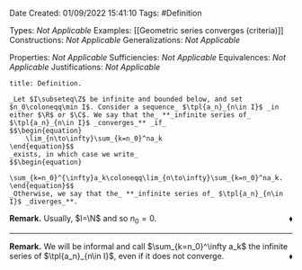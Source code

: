 <div class="topSpace"></div>

Date Created: 01/09/2022 15:41:10
Tags: #Definition

Types: _Not Applicable_
Examples: [[Geometric series converges (criteria)]]
Constructions: _Not Applicable_
Generalizations: _Not Applicable_

Properties: _Not Applicable_
Sufficiencies: _Not Applicable_
Equivalences: _Not Applicable_
Justifications: _Not Applicable_

``` ad-Definition
title: Definition.

_Let $I\subseteq\Z$ be infinite and bounded below, and set $n_0\coloneqq\min I$. Consider a sequence_ $\tpl{a_n}_{n\in I}$ _in either $\R$ or $\C$. We say that the_ **_infinite series of_ $\tpl{a_n}_{n\in I}$ _converges_** _if_
$$\begin{equation}
    \lim_{n\to\infty}\sum_{k=n_0}^na_k
\end{equation}$$
_exists, in which case we write_
$$\begin{equation}
    \sum_{k=n_0}^{\infty}a_k\coloneqq\lim_{n\to\infty}\sum_{k=n_0}^na_k.
\end{equation}$$
_Otherwise, we say that the_ **_infinite series of_ $\tpl{a_n}_{n\in I}$ _diverges_**.

```

**Remark.** Usually, $I=\N$ and so $n_0=0$.<span style="float:right;">$\blacklozenge$</span>

---

**Remark.** We will be informal and call $\sum_{k=n_0}^\infty a_k$ the infinite series of $\tpl{a_n}_{n\in I}$, even if it does not converge.<span style="float:right;">$\blacklozenge$</span>
